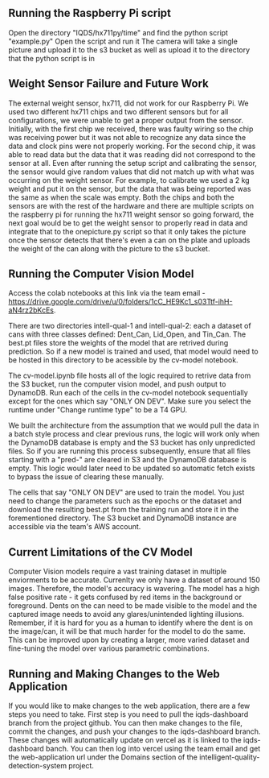 ## Running the Raspberry Pi script
Open the directory "IQDS/hx711py/time" and find the python script "example.py"
Open the script and run it
The camera will take a single picture and upload it to the s3 bucket as well as upload it to the directory that the python script is in

## Weight Sensor Failure and Future Work
The external weight sensor, hx711, did not work for our Raspberry Pi. We used two different hx711 chips and two different sensors but for all configurations, we
were unable to get a proper output from the sensor. Initially, with the first chip we received, there was faulty wiring so the chip was receiving power but it was
not able to recognize any data since the data and clock pins were not properly working. For the second chip, it was able to read data but the data that it was reading
did not correspond to the sensor at all. Even after running the setup script and calibrating the sensor, the sensor would give random values that did not match up
with what was occurring on the weight sensor. For example, to calibrate we used a 2 kg weight and put it on the sensor, but the data that was being reported was the same 
as when the scale was empty. Both the chips and both the sensors are with the rest of the hardware and there are multiple scripts on the raspberry pi for running the 
hx711 weight sensor so going forward, the next goal would be to get the weight sensor to properly read in data and integrate that to the onepicture.py script so that
it only takes the picture once the sensor detects that there's even a can on the plate and uploads the weight of the can along with the picture to the s3 bucket.

## Running the Computer Vision Model
Access the colab notebooks at this link via the team email - https://drive.google.com/drive/u/0/folders/1cC_HE9Kc1_s03Ttf-ihH-aN4rz2bKcEs. 

There are two directories intell-qual-1 and intell-qual-2: each a dataset of cans with three classes defined: Dent_Can, Lid_Open, and Tin_Can. The best.pt files store the weights of the model that are retrived during prediction. So if a new model is trained and used, that model would need to be hosted in this directory to be acessible by the cv-model notebook. 

The cv-model.ipynb file hosts all of the logic required to retrive data from the S3 bucket, run the computer vision model, and push output to DynamoDB. Run each of the cells in the cv-model notebook sequentially except for the ones which say "ONLY ON DEV". Make sure you select the runtime under "Change runtime type" to be a T4 GPU. 

We built the architecture from the assumption that we would pull the data in a batch style process and clear previous runs, the logic will work only when the DynamoDB database is empty and the S3 bucket has only unpredicted files. So if you are running this process subsequently, ensure that all files starting with a "pred-" are cleared in S3 and the DynamoDB database is empty. This logic would later need to be updated so automatic fetch exists to bypass the issue of clearing these manually. 

The cells that say "ONLY ON DEV" are used to train the model. You just need to change the parameters such as the epochs or the dataset and download the resulting best.pt from the training run and store it in the forementioned directory. 
The S3 bucket and DynamoDB instance are accessible via the team's AWS account. 

## Current Limitations of the CV Model
Computer Vision models require a vast training dataset in multiple enviorments to be accurate. Currenlty we only have a dataset of around 150 images. Therefore, the model's accuracy is wavering. The model has a high false positive rate - it gets confused by red items in the background or foreground. Dents on the can need to be made visible to the model and the captured image needs to avoid any glares/unintended lighting illusions. Remember, if it is hard for you as a human to identify where the dent is on the image/can, it will be that much harder for the model to do the same. This can be improved upon by creating a larger, more varied dataset and fine-tuning the model over various parametric combinations.

## Running and Making Changes to the Web Application
If you would like to make changes to the web application, there are a few steps you need to take. First step is you need to pull the iqds-dashboard branch from the project github. You can then make changes to the file, commit the changes, and push your changes to the iqds-dashboard branch. These changes will automatically update on vercel as it is linked to the iqds-dashboard banch. You can then log into vercel using the team email and get the web-application url under the Domains section of the intelligent-quality-detection-system project.
